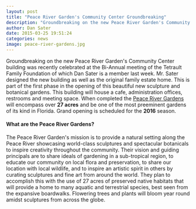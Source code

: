 ```yaml
---
layout: post
title: "Peace River Garden's Community Center Groundbreaking"
description: "Groundbreaking on the new Peace River Garden's Community Center building was recently celebrated at the Bi-Annual meeting of the Tetrault Family Foundation of which Dan Sater is a member last week. Mr. Sater designed the new building as well as the original family estate home."
author: Dan Sater
date: 2015-03-25 19:51:24
categories: news
image: peace-river-gardens.jpg
---
```

Groundbreaking on the new Peace River Garden's Community Center building was recently celebrated at the Bi-Annual meeting of the Tetrault Family Foundation of which Dan Sater is a member last week. Mr. Sater designed the new building as well as the original family estate home. This is part of the first phase in the opening of this beautiful new sculpture and botanical gardens. This building will house a cafe, administration offices, restrooms and meeting space. When completed the [Peace River Gardens](http://www.peacerivergardens.org/) will encompass over **27 acres** and be one of the most preeminent gardens of its kind in Florida. Grand opening is scheduled for the **2016** season.

#### What are the Peace River Gardens?

The Peace River Garden's mission is to provide a natural setting along the Peace River showcasing world-class sculptures and spectacular botanicals to inspire creativity throughout the community. Their vision and guiding principals are to share ideals of gardening in a sub-tropical region, to educate our community on local flora and preservation, to share our location with local wildlife, and to inspire an artistic spirit in others by curating sculptures and fine art from around the world. They plan to accomplish this with the use of 27 acres of preserved native habitats that will provide a home to many aquatic and terrestrial species, best seen from the expansive boardwalks. Flowering trees and plants will bloom year round amidst sculptures from across the globe.
